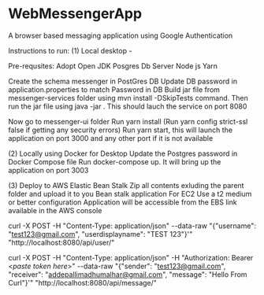 # WebMessengerApp
A browser based messaging application using Google Authentication

Instructions to run:
(1) Local desktop -

Pre-requsites:
Adopt Open JDK
Posgres Db Server
Node js
Yarn

Create the schema messenger in PostGres DB
Update DB password in application.properties to match Password in DB
Build jar file from messenger-services folder using mvn install -DSkipTests command. 
Then run the jar file using java -jar <messenger jar file name>. This should lauch the service on port 8080

Now go to messenger-ui folder
Run yarn install (Run yarn config strict-ssl false if getting any security errors)
Run yarn start, this will launch the application on port 3000 and any other port if it is not available

(2) Locally using Docker for Desktop
Update the Postgres password in Docker Compose file
Run docker-compose up. It will bring up the application on port 3003

(3) Deploy to AWS Elastic Bean Stalk
Zip all contents exluding the parent folder and upload it to you Bean stalk application
For EC2 Use a t2 medium or better configuration 
Application will be accessible from the EBS link available in the AWS console
  
curl -X POST -H "Content-Type: application/json"  --data-raw "{\"username\": \"test123@gmail.com\", \"userdisplayname\": \"TEST 123\"}'"  "http://localhost:8080/api/user/"
  
curl -X POST -H "Content-Type: application/json"  -H "Authorization: Bearer <_paste token here_>"  --data-raw "{\"sender\": \"test123@gmail.com\", \"receiver\": \"addepallimadhumalhar@gmail.com\", \"message\": \"Hello From  Curl\"}'"  "http://localhost:8080/api/message/"
